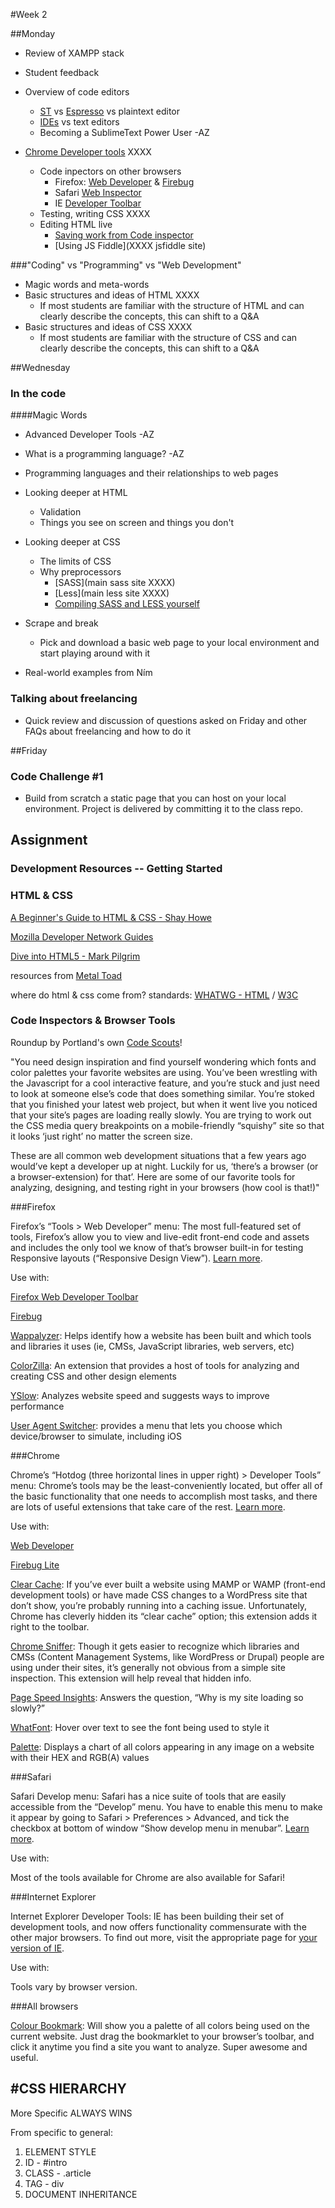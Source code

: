 #Week 2

##Monday

* Review of XAMPP stack
* Student feedback

* Overview of code editors
	* [ST](http://www.sublimetext.com/) vs [Espresso](http://macrabbit.com/espresso/) vs plaintext editor
	* [IDEs](xxxx) vs text editors
	* Becoming a SublimeText Power User -AZ

* [Chrome Developer tools](https://developers.google.com/chrome-developer-tools/) XXXX
	* Code inpectors on other browsers
		- Firefox: [Web Developer](https://addons.mozilla.org/en-US/firefox/addon/web-developer/?utm_source=Code+Scouts&utm_campaign=281f029887-Newsletter_06_07_20136_8_2013&utm_medium=email&utm_term=0_6fe7c0a699-281f029887-62930889) & [Firebug](https://addons.mozilla.org/en-US/firefox/addon/firebug/)
		- Safari [Web Inspector](https://developer.apple.com/safari/tools/)
		- IE [Developer Toolbar](http://www.microsoft.com/en-us/download/details.aspx?id=18359)
	* Testing, writing CSS XXXX
	* Editing HTML live
		* [Saving work from Code inspector](XXXX)
		* [Using JS Fiddle](XXXX jsfiddle site)
	
###"Coding" vs "Programming" vs "Web Development"
* Magic words and meta-words
* Basic structures and ideas of HTML XXXX
	* If most students are familiar with the structure of HTML and can clearly describe the concepts, this can shift to a Q&A 
* Basic structures and ideas of CSS XXXX
	* If most students are familiar with the structure of CSS and can clearly describe the concepts, this can shift to a Q&A 


##Wednesday

### In the code

####Magic Words
* Advanced Developer Tools -AZ
* What is a programming language? -AZ
* Programming languages and their relationships to web pages

* Looking deeper at HTML 
	* Validation
	* Things you see on screen and things you don't

* Looking deeper at CSS
	* The limits of CSS
	* Why preprocessors
		* [SASS](main sass site XXXX)
		* [Less](main less site XXXX)
		* [Compiling SASS and LESS yourself](googleXXXX)
	

* Scrape and break
	* Pick and download a basic web page to your local environment and start playing around with it
* Real-world examples from Ním

### Talking about freelancing
* Quick review and discussion of questions asked on Friday and other FAQs about freelancing and how to do it



##Friday
### Code Challenge #1
* Build from scratch a static page that you can host on your local environment. Project is delivered by committing it to the class repo.



## Assignment



### Development Resources -- Getting Started

### HTML & CSS
[A Beginner's Guide to HTML & CSS - Shay Howe](http://learn.shayhowe.com/html-css/)

[Mozilla Developer Network Guides](https://developer.mozilla.org/en-US/docs/Web)

[Dive into HTML5 - Mark Pilgrim](http://diveintohtml5.info/)

resources from [Metal Toad](http://www.metaltoad.com/html5-reference)

where do html & css come from? standards: [WHATWG - HTML](http://developers.whatwg.org/) / [W3C](http://www.w3.org/Style/CSS/learning)

### Code Inspectors & Browser Tools
Roundup by Portland's own [Code Scouts](http://codescouts.org/)!

"You need design inspiration and find yourself wondering which fonts and color palettes your favorite websites are using. You’ve been wrestling with the Javascript for a cool interactive feature, and you’re stuck and just need to look at someone else’s code that does something similar. You’re stoked that you finished your latest web project, but when it went live you noticed that your site’s pages are loading really slowly. You are trying to work out the CSS media query breakpoints on a mobile-friendly “squishy” site so that it looks ‘just right’ no matter the screen size.

These are all common web development situations that a few years ago would’ve kept a developer up at night. Luckily for us, ‘there’s a browser (or a browser-extension) for that’. Here are some of our favorite tools for analyzing, designing, and testing right in your browsers (how cool is that!)"

###Firefox

Firefox’s “Tools > Web Developer” menu: The most full-featured set of tools, Firefox’s allow you to view and live-edit front-end code and assets and includes the only tool we know of that’s browser built-in for testing Responsive layouts (“Responsive Design View”). [Learn more](https://developer.mozilla.org/en-US/docs/Tools?).

Use with:

[Firefox Web Developer Toolbar](https://addons.mozilla.org/en-US/firefox/addon/web-developer/)

[Firebug](https://addons.mozilla.org/en-us/firefox/addon/firebug/)

[Wappalyzer](https://addons.mozilla.org/en-US/firefox/addon/wappalyzer/): Helps identify how a website has been built and which tools and libraries it uses (ie, CMSs, JavaScript libraries, web servers, etc)

[ColorZilla](https://addons.mozilla.org/en-US/firefox/addon/colorzilla/): An extension that provides a host of tools for analyzing and creating CSS and other design elements

[YSlow](https://addons.mozilla.org/en-US/firefox/addon/yslow/): Analyzes website speed and suggests ways to improve performance

[User Agent Switcher](https://addons.mozilla.org/en-US/firefox/addon/user-agent-switcher/): provides a menu that lets you choose which device/browser to simulate, including iOS 

###Chrome

Chrome’s “Hotdog (three horizontal lines in upper right) > Developer Tools” menu: Chrome’s tools may be the least-conveniently located, but offer all of the basic functionality that one needs to accomplish most tasks, and there are lots of useful extensions that take care of the rest. [Learn more](https://developers.google.com/chrome-developer-tools/).

Use with:

[Web Developer](https://chrome.google.com/webstore/detail/web-developer/bfbameneiokkgbdmiekhjnmfkcnldhhm?utm_source=Code%20Scouts&utm_campaign=281f029887-Newsletter_06_07_20136_8_2013&utm_medium=email&utm_term=0_6fe7c0a699-281f029887-62930889) 

[Firebug Lite](https://chrome.google.com/webstore/detail/firebug-lite-for-google-c/bmagokdooijbeehmkpknfglimnifench?utm_source=Code%20Scouts&utm_campaign=281f029887-Newsletter_06_07_20136_8_2013&utm_medium=email&utm_term=0_6fe7c0a699-281f029887-62930889)

[Clear Cache](https://chrome.google.com/webstore/detail/clear-cache/cppjkneekbjaeellbfkmgnhonkkjfpdn?utm_source=Code%20Scouts&utm_campaign=281f029887-Newsletter_06_07_20136_8_2013&utm_medium=email&utm_term=0_6fe7c0a699-281f029887-62930889): If you’ve ever built a website using MAMP or WAMP (front-end development tools) or have made CSS changes to a WordPress site that don’t show, you’re probably running into a caching issue. Unfortunately, Chrome has cleverly hidden its “clear 
cache” option; this extension adds it right to the toolbar.

[Chrome Sniffer](https://chrome.google.com/webstore/detail/chrome-sniffer/homgcnaoacgigpkkljjjekpignblkeae?utm_source=Code%20Scouts&utm_campaign=281f029887-Newsletter_06_07_20136_8_2013&utm_medium=email&utm_term=0_6fe7c0a699-281f029887-62930889): Though it gets easier to recognize which libraries and CMSs (Content Management Systems, like WordPress or Drupal) people are using under their sites, it’s generally not obvious from a simple site inspection. This extension will help reveal that hidden info.

[Page Speed Insights](https://chrome.google.com/webstore/detail/pagespeed-insights-by-goo/gplegfbjlmmehdoakndmohflojccocli?utm_source=Code%20Scouts&utm_campaign=281f029887-Newsletter_06_07_20136_8_2013&utm_medium=email&utm_term=0_6fe7c0a699-281f029887-62930889): Answers the question, “Why is my site loading so slowly?”

[WhatFont](https://chrome.google.com/webstore/detail/whatfont/jabopobgcpjmedljpbcaablpmlmfcogm?hl=en&utm_source=Code%20Scouts&utm_campaign=281f029887-Newsletter_06_07_20136_8_2013&utm_medium=email&utm_term=0_6fe7c0a699-281f029887-62930889): Hover over text to see the font being used to style it 

[Palette](https://chrome.google.com/webstore/detail/palette-for-chrome/oolpphfmdmjbojolagcbgdemojhcnlod?utm_source=Code%20Scouts&utm_campaign=281f029887-Newsletter_06_07_20136_8_2013&utm_medium=email&utm_term=0_6fe7c0a699-281f029887-62930889): Displays a chart of all colors appearing in any image on a website with their HEX and RGB(A) values


###Safari

Safari Develop menu: Safari has a nice suite of tools that are easily accessible from the “Develop” menu. You have to enable this menu to make it appear by going to Safari > Preferences > Advanced, and tick the checkbox at bottom of window “Show develop menu in menubar”. [Learn more](https://developer.apple.com/library/safari/navigation/).

Use with:

Most of the tools available for Chrome are also available for Safari!


###Internet Explorer

Internet Explorer Developer Tools: IE has been building their set of development tools, and now offers functionality commensurate with the other major browsers. To find out more, visit the appropriate page for [your version of IE](http://msdn.microsoft.com/en-us/library/ie/aa740471).

Use with:

Tools vary by browser version.

###All browsers

[Colour Bookmark](http://wearepandr.com/labs/colour_bookmark): Will show you a palette of all colors being used on the current website. Just drag the bookmarklet to your browser’s toolbar, and click it anytime you find a site you want to analyze. Super awesome and useful. 




#CSS HIERARCHY
---------------------------------

More Specific ALWAYS WINS

From specific to general:

1. ELEMENT STYLE
2. ID - #intro
3. CLASS - .article
4. TAG - div
5. DOCUMENT INHERITANCE  